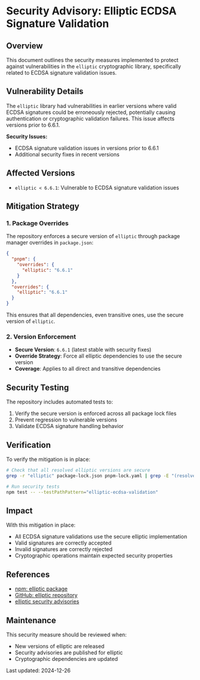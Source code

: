# Security Advisory: Elliptic ECDSA Signature Validation

## Overview

This document outlines the security measures implemented to protect against vulnerabilities in the `elliptic` cryptographic library, specifically related to ECDSA signature validation issues.

## Vulnerability Details

The `elliptic` library had vulnerabilities in earlier versions where valid ECDSA signatures could be erroneously rejected, potentially causing authentication or cryptographic validation failures. This issue affects versions prior to 6.6.1.

**Security Issues:**
- ECDSA signature validation issues in versions prior to 6.6.1
- Additional security fixes in recent versions

## Affected Versions

- `elliptic < 6.6.1`: Vulnerable to ECDSA signature validation issues

## Mitigation Strategy

### 1. Package Overrides

The repository enforces a secure version of `elliptic` through package manager overrides in `package.json`:

```json
{
  "pnpm": {
    "overrides": {
      "elliptic": "6.6.1"
    }
  },
  "overrides": {
    "elliptic": "6.6.1"
  }
}
```

This ensures that all dependencies, even transitive ones, use the secure version of `elliptic`.

### 2. Version Enforcement

- **Secure Version**: `6.6.1` (latest stable with security fixes)
- **Override Strategy**: Force all elliptic dependencies to use the secure version
- **Coverage**: Applies to all direct and transitive dependencies

## Security Testing

The repository includes automated tests to:
1. Verify the secure version is enforced across all package lock files
2. Prevent regression to vulnerable versions
3. Validate ECDSA signature handling behavior

## Verification

To verify the mitigation is in place:

```bash
# Check that all resolved elliptic versions are secure
grep -r "elliptic" package-lock.json pnpm-lock.yaml | grep -E "(resolved|version)"

# Run security tests
npm test -- --testPathPattern="elliptic-ecdsa-validation"
```

## Impact

With this mitigation in place:
- All ECDSA signature validations use the secure elliptic implementation
- Valid signatures are correctly accepted
- Invalid signatures are correctly rejected
- Cryptographic operations maintain expected security properties

## References

- [npm: elliptic package](https://www.npmjs.com/package/elliptic)
- [GitHub: elliptic repository](https://github.com/indutny/elliptic)
- [elliptic security advisories](https://github.com/indutny/elliptic/security/advisories)

## Maintenance

This security measure should be reviewed when:
- New versions of elliptic are released
- Security advisories are published for elliptic
- Cryptographic dependencies are updated

Last updated: 2024-12-26